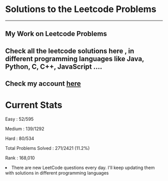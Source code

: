 # Solutions to the Leetcode Problems 

----
My Work on Leetcode Problems
----


Check all the leetcode solutions here , in different programming languages like Java, Python, C, C++, JavaScript ....
---
Check my account [here](https://leetcode.com/monitsharma/)
---
# Current Stats

Easy : $52/595$

Medium : $139/1292$

Hard : $80/534$

Total Problems Solved : $271/2421$ (11.2%)

Rank : 168,010

<li> There are new LeetCode questions every day. I'll keep updating them with solutions in different programming languages
  
 


  
 
  
